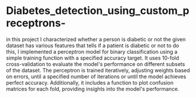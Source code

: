 # Diabetes_detection_using_custom_preceptrons-
in this project I characterized whether a person is diabetic or not the given dataset has various features that tells if a patient is diabetic or not to do this, I implemented a perceptron model for binary classification using a simple training function with a specified accuracy target. It uses 10-fold cross-validation to evaluate the model's performance on different subsets of the dataset. The perceptron is trained iteratively, adjusting weights based on errors, until a specified number of iterations or until the model achieves perfect accuracy. Additionally, it includes a function to plot confusion matrices for each fold, providing insights into the model's performance.
